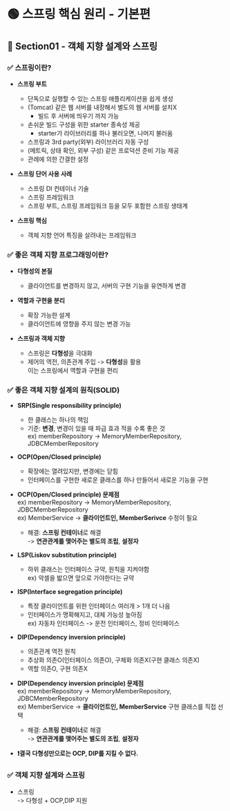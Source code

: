 # 🟢 스프링 핵심 원리 - 기본편

## 📄 Section01 - 객체 지향 설계와 스프링
### ✅ 스프링이란?
- **스프링 부트**
  - 단독으로 실행할 수 있는 스프링 애플리케이션을 쉽게 생성
  - (Tomcat) 같은 웹 서버를 내장해서 별도의 웹 서버를 설치X
    - 빌드 후 서버에 띄우기 까지 가능
  - 손쉬운 빌드 구성을 위한 starter 종속성 제공
    - starter가 라이브러리를 하나 불러오면, 나머지 불러옴
  - 스프링과 3rd party(외부) 라이브러리 자동 구성
  - (메트릭, 상태 확인, 외부 구성) 같은 프로덕션 준비 기능 제공
  - 관례에 의한 간결한 설정


- **스프링 단어 사용 사례**
  - 스프링 DI 컨테이너 기술
  - 스프링 프레임워크
  - 스프링 부트, 스프링 프레임워크 등을 모두 포함한 스프링 생태계


- **스프링 핵심**
  - 객체 지향 언어 특징을 살려내는 프레임워크

### ✅ 좋은 객체 지향 프로그래밍이란?
- **다형성의 본질**
  - 클라이언트를 변경하지 않고, 서버의 구현 기능을 유연하게 변경


- **역할과 구현을 분리**
  - 확장 가능한 설계
  - 클라이언트에 영향을 주지 않는 변경 가능


- **스프링과 객체 지향**
  - 스프링은 **다형성**을 극대화
  - 제어의 역전, 의존관계 주입 -> **다형성**을 활용  
    이는 스프링에서 역할과 구현을 편리

### ✅ 좋은 객체 지향 설계의 원칙(SOLID)
- **SRP(Single responsibility principle)**
  - 한 클래스는 하나의 책임
  - 기준: **변경**, 변경이 있을 때 파급 효과 적을 수록 좋은 것  
    ex) memberRepository -> MemoryMemberRepository, JDBCMemberRepository


- **OCP(Open/Closed principle)**
  - 확장에는 열려있지만, 변경에는 닫힘
  - 인터페이스를 구현한 새로운 클래스를 하나 만들어서 새로운 기능을 구현  
- **OCP(Open/Closed principle) 문제점**  
  ex) memberRepository -> MemoryMemberRepository, JDBCMemberRepository  
  ex) MemberService -> **클라이언트인, MemberSerivce** 수정이 필요
    - 해결: **스프링 컨테이너**로 해결  
      -> **연관관계를 맺어주는 별도의 조립**, **설정자** 


- **LSP(Liskov substitution principle)**
  - 하위 클래스는 인터페이스 규약, 원칙을 지켜야함  
    ex) 악셀을 밟으면 앞으로 가야한다는 규약


- **ISP(Interface segregation principle)**
  - 특정 클라이언트를 위한 인터페이스 여러개 > 1개 더 나음 
  - 인터페이스가 명확해지고, 대체 가능성 높아짐  
    ex) 자동차 인터페이스 -> 운전 인터페이스, 정비 인터페이스


- **DIP(Dependency inversion principle)**
  - 의존관계 역전 원칙
  - 추상화 의존O(인터페이스 의존O), 구체화 의존X(구현 클래스 의존X)
  - 역할 의존O, 구현 의존X
- **DIP(Dependency inversion principle) 문제점**  
  ex) memberRepository -> MemoryMemberRepository, JDBCMemberRepository  
  ex) MemberService -> **클라이언트인, MemberService** 구현 클래스를 직접 선택
    - 해결: **스프링 컨테이너**로 해결  
      -> **연관관계를 맺어주는 별도의 조립**, **설정자** 


- **❗결국 다형성만으로는 OCP, DIP를 지킬 수 없다.**

### ✅ 객체 지향 설계와 스프링
- 스프링  
  -> 다형성 + OCP,DIP 지원